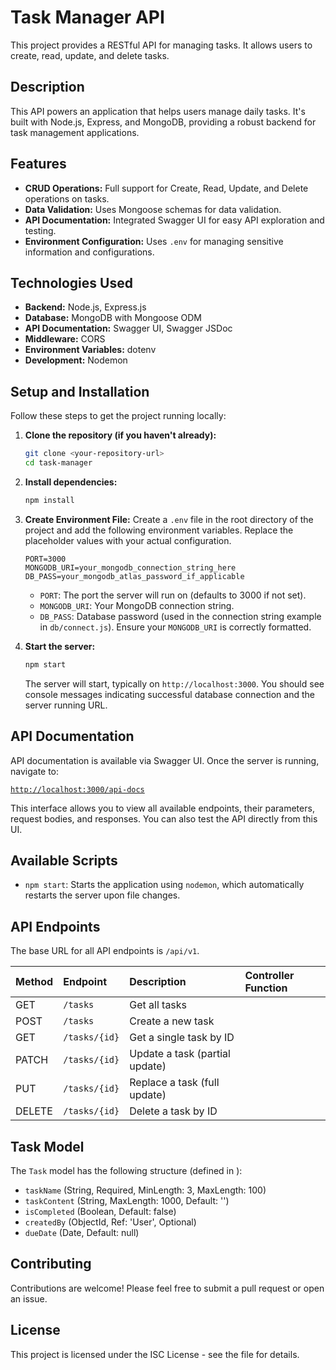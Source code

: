 # Task Manager API

This project provides a RESTful API for managing tasks. It allows users to create, read, update, and delete tasks.

## Description

This API powers an application that helps users manage daily tasks. It's built with Node.js, Express, and MongoDB, providing a robust backend for task management applications.

## Features

*   **CRUD Operations:** Full support for Create, Read, Update, and Delete operations on tasks.
*   **Data Validation:** Uses Mongoose schemas for data validation.
*   **API Documentation:** Integrated Swagger UI for easy API exploration and testing.
*   **Environment Configuration:** Uses `.env` for managing sensitive information and configurations.

## Technologies Used

*   **Backend:** Node.js, Express.js
*   **Database:** MongoDB with Mongoose ODM
*   **API Documentation:** Swagger UI, Swagger JSDoc
*   **Middleware:** CORS
*   **Environment Variables:** dotenv
*   **Development:** Nodemon

## Setup and Installation

Follow these steps to get the project running locally:

1.  **Clone the repository (if you haven't already):**
    ```bash
    git clone <your-repository-url>
    cd task-manager
    ```

2.  **Install dependencies:**
    ```bash
    npm install
    ```

3.  **Create Environment File:**
    Create a `.env` file in the root directory of the project and add the following environment variables. Replace the placeholder values with your actual configuration.
    ```plaintext:.env
    PORT=3000
    MONGODB_URI=your_mongodb_connection_string_here
    DB_PASS=your_mongodb_atlas_password_if_applicable
    ```
    *   `PORT`: The port the server will run on (defaults to 3000 if not set).
    *   `MONGODB_URI`: Your MongoDB connection string.
    *   `DB_PASS`: Database password (used in the connection string example in `db/connect.js`). Ensure your `MONGODB_URI` is correctly formatted.

4.  **Start the server:**
    ```bash
    npm start
    ```
    The server will start, typically on `http://localhost:3000`. You should see console messages indicating successful database connection and the server running URL.

## API Documentation

API documentation is available via Swagger UI. Once the server is running, navigate to:

[`http://localhost:3000/api-docs`](http://localhost:3000/api-docs)

This interface allows you to view all available endpoints, their parameters, request bodies, and responses. You can also test the API directly from this UI.

## Available Scripts

*   `npm start`: Starts the application using `nodemon`, which automatically restarts the server upon file changes.

## API Endpoints

The base URL for all API endpoints is `/api/v1`.

| Method | Endpoint          | Description                     | Controller Function                                                                                                                            |
| :----- | :---------------- | :------------------------------ | :--------------------------------------------------------------------------------------------------------------------------------------------- |
| GET    | `/tasks`          | Get all tasks                   | <mcsymbol name="getAllTasks" filename="tasks.js" path="f:\GitHub\Software Development\Web Development MERN Stack\Backend Node JS\Backend Projects\task-manager\controller\tasks.js" startline="4" type="function"></mcsymbol>  |
| POST   | `/tasks`          | Create a new task               | <mcsymbol name="createTask" filename="tasks.js" path="f:\GitHub\Software Development\Web Development MERN Stack\Backend Node JS\Backend Projects\task-manager\controller\tasks.js" startline="15" type="function"></mcsymbol> |
| GET    | `/tasks/{id}`     | Get a single task by ID         | <mcsymbol name="getTask" filename="tasks.js" path="f:\GitHub\Software Development\Web Development MERN Stack\Backend Node JS\Backend Projects\task-manager\controller\tasks.js" startline="26" type="function"></mcsymbol>    |
| PATCH  | `/tasks/{id}`     | Update a task (partial update)  | <mcsymbol name="updateTask" filename="tasks.js" path="f:\GitHub\Software Development\Web Development MERN Stack\Backend Node JS\Backend Projects\task-manager\controller\tasks.js" startline="43" type="function"></mcsymbol> |
| PUT    | `/tasks/{id}`     | Replace a task (full update)    | <mcsymbol name="editTask" filename="tasks.js" path="f:\GitHub\Software Development\Web Development MERN Stack\Backend Node JS\Backend Projects\task-manager\controller\tasks.js" startline="64" type="function"></mcsymbol>   |
| DELETE | `/tasks/{id}`     | Delete a task by ID             | <mcsymbol name="deleteTask" filename="tasks.js" path="f:\GitHub\Software Development\Web Development MERN Stack\Backend Node JS\Backend Projects\task-manager\controller\tasks.js" startline="85" type="function"></mcsymbol> |

## Task Model

The `Task` model has the following structure (defined in <mcfile name="models\Task.js" path="f:\GitHub\Software Development\Web Development MERN Stack\Backend Node JS\Backend Projects\task-manager\models\Task.js"></mcfile>):

*   `taskName` (String, Required, MinLength: 3, MaxLength: 100)
*   `taskContent` (String, MaxLength: 1000, Default: '')
*   `isCompleted` (Boolean, Default: false)
*   `createdBy` (ObjectId, Ref: 'User', Optional)
*   `dueDate` (Date, Default: null)

## Contributing

Contributions are welcome! Please feel free to submit a pull request or open an issue.

## License

This project is licensed under the ISC License - see the <mcfile name="package.json" path="f:\GitHub\Software Development\Web Development MERN Stack\Backend Node JS\Backend Projects\task-manager\package.json"></mcfile> file for details.